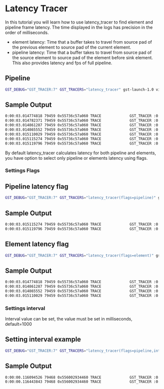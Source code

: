 # Latency Tracer

In this tutorial you will learn how to use latency_tracer to find
element and pipeline frame latency. The time displayed in the logs has
precision in the order of milliseconds.

- element latency: Time that a
  buffer takes to travel from source pad of the previous element to source
  pad of the current element.
- pipeline latency: Time that a buffer takes
  to travel from source pad of the source element to source pad of the
  element before sink element. This also provides latency and fps of full
  pipeline.

## Pipeline

```bash
GST_DEBUG="GST_TRACER:7" GST_TRACERS="latency_tracer" gst-launch-1.0 videotestsrc num-buffers=500 ! videoconvert  ! avenc_h263p ! fakesink
```

## Sample Output

```bash
0:00:03.014774818 79459 0x55736c57a060 TRACE             GST_TRACER :0:: latency_tracer_element_interval, name=(string)avenc_h263p0, interval=(double)1000.015783, avg=(double)0.259879, min=(double)0.206307, max=(double)0.587317;
0:00:03.014782371 79459 0x55736c57a060 TRACE             GST_TRACER :0:: latency_tracer_pipeline, frame_latency=(double)0.240226, avg=(double)0.255766, min=(double)0.205778, max=(double)0.588363, latency=(double)0.340871, fps=(double)2933.657880, frame_num=(uint)8801;
0:00:03.014861287 79459 0x55736c57a060 TRACE             GST_TRACER :0:: latency_tracer_element, name=(string)videoconvert0, frame_latency=(double)0.000578, avg=(double)0.000571, min=(double)0.000423, max=(double)0.009837, frame_num=(uint)8802, is_bin=(boolean)0;
0:00:03.014865552 79459 0x55736c57a060 TRACE             GST_TRACER :0:: latency_tracer_element_interval, name=(string)videoconvert0, interval=(double)1000.019802, avg=(double)0.000578, min=(double)0.000423, max=(double)0.006638;
0:00:03.015110029 79459 0x55736c57a060 TRACE             GST_TRACER :0:: latency_tracer_element, name=(string)avenc_h263p0, frame_latency=(double)0.248802, avg=(double)0.255194, min=(double)0.205306, max=(double)0.587317, frame_num=(uint)8802, is_bin=(boolean)0;
0:00:03.015115274 79459 0x55736c57a060 TRACE             GST_TRACER :0:: latency_tracer_pipeline, frame_latency=(double)0.249380, avg=(double)0.255765, min=(double)0.205778, max=(double)0.588363, latency=(double)0.340871, fps=(double)2933.658362, frame_num=(uint)8802;
0:00:03.015119796 79459 0x55736c57a060 TRACE             GST_TRACER :0:: latency_tracer_pipeline_interval, interval=(double)1000.020829, avg=(double)0.260457, min=(double)0.206755, max=(double)0.588363, latency=(double)0.347350, fps=(double)2878.940035;
```

By default latency_tracer calculates latency for both pipeline and
elements, you have option to select only pipeline or elements latency
using flags.

### Settings Flags

## Pipeline latency flag

```bash
GST_DEBUG="GST_TRACER:7" GST_TRACERS="latency_tracer(flags=pipeline)" gst-launch-1.0 videotestsrc num-buffers=500 ! videoconvert  ! avenc_h263p ! fakesink
```

## Sample Output

```bash
0:00:03.015115274 79459 0x55736c57a060 TRACE             GST_TRACER :0:: latency_tracer_pipeline, frame_latency=(double)0.249380, avg=(double)0.255765, min=(double)0.205778, max=(double)0.588363, latency=(double)0.340871, fps=(double)2933.658362, frame_num=(uint)8802;
0:00:03.015119796 79459 0x55736c57a060 TRACE             GST_TRACER :0:: latency_tracer_pipeline_interval, interval=(double)1000.020829, avg=(double)0.260457, min=(double)0.206755, max=(double)0.588363, latency=(double)0.347350, fps=(double)2878.940035;
```

## Element latency flag

```bash
GST_DEBUG="GST_TRACER:7" GST_TRACERS="latency_tracer(flags=element)" gst-launch-1.0 videotestsrc num-buffers=500 ! videoconvert  ! avenc_h263p ! fakesink
```

## Sample Output

```bash
0:00:03.014774818 79459 0x55736c57a060 TRACE             GST_TRACER :0:: latency_tracer_element_interval, name=(string)avenc_h263p0, interval=(double)1000.015783, avg=(double)0.259879, min=(double)0.206307, max=(double)0.587317;
0:00:03.014861287 79459 0x55736c57a060 TRACE             GST_TRACER :0:: latency_tracer_element, name=(string)videoconvert0, frame_latency=(double)0.000578, avg=(double)0.000571, min=(double)0.000423, max=(double)0.009837, frame_num=(uint)8802, is_bin=(boolean)0;
0:00:03.014865552 79459 0x55736c57a060 TRACE             GST_TRACER :0:: latency_tracer_element_interval, name=(string)videoconvert0, interval=(double)1000.019802, avg=(double)0.000578, min=(double)0.000423, max=(double)0.006638;
0:00:03.015110029 79459 0x55736c57a060 TRACE             GST_TRACER :0:: latency_tracer_element, name=(string)avenc_h263p0, frame_latency=(double)0.248802, avg=(double)0.255194, min=(double)0.205306, max=(double)0.587317, frame_num=(uint)8802, is_bin=(boolean)0;
```

### Settings interval

Interval value can be set, the value must be set in milliseconds,
default=1000

## Setting interval example

```bash
GST_DEBUG="GST_TRACER:7" GST_TRACERS="latency_tracer(flags=pipeline,interval=100)" gst-launch-1.0 videotestsrc num-buffers=500 ! videoconvert  ! avenc_h263p ! fakesink
```

## Sample Output

```bash
0:00:00.116094526 79468 0x556002934460 TRACE             GST_TRACER :0:: latency_tracer_pipeline_interval, interval=(double)100.219905, avg=(double)0.256772, min=(double)0.236046, max=(double)0.386057, latency=(double)0.345586, fps=(double)2893.636748;
0:00:00.116443843 79468 0x556002934460 TRACE             GST_TRACER :0:: latency_tracer_pipeline, frame_latency=(double)0.248532, avg=(double)0.256743, min=(double)0.236046, max=(double)0.386057, latency=(double)0.345622, fps=(double)2893.338508, frame_num=(uint)291;
```
